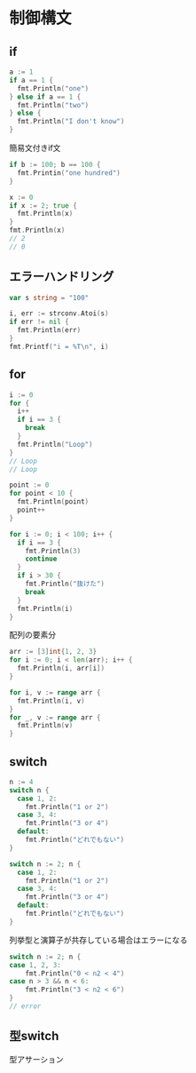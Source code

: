 # 制御構文
## if
```go
a := 1
if a == 1 {
  fmt.Println("one")
} else if a == 1 {
  fmt.Println("two")
} else {
  fmt.Println("I don't know")
}
```

簡易文付きif文
```go
if b := 100; b == 100 {
  fmt.Printin("one hundred")
}
```

```go
x := 0
if x := 2; true {
  fmt.Println(x)
}
fmt.Println(x)
// 2
// 0
```

## エラーハンドリング
```go
var s string = "100"

i, err := strconv.Atoi(s)
if err != nil {
  fmt.Println(err)
}
fmt.Printf("i = %T\n", i)
```

## for
```go
i := 0
for {
  i++
  if i == 3 {
    break
  }
  fmt.Println("Loop")
}
// Loop
// Loop
```

```go
point := 0
for point < 10 {
  fmt.Println(point)
  point++
}
```

```go
for i := 0; i < 100; i++ {
  if i == 3 {
    fmt.Println(3)
    continue
  }
  if i > 30 {
    fmt.Println("抜けた")
    break
  }
  fmt.Println(i)
}
```

配列の要素分

```go
arr := [3]int{1, 2, 3}
for i := 0; i < len(arr); i++ {
  fmt.Println(i, arr[i])
}
```

```go
for i, v := range arr {
  fmt.Println(i, v)
}
for _, v := range arr {
  fmt.Println(v)
}
```

## switch
```go
n := 4
switch n {
  case 1, 2:
    fmt.Println("1 or 2")
  case 3, 4:
    fmt.Println("3 or 4")
  default:
    fmt.Println("どれでもない")
}
```

```go
switch n := 2; n {
  case 1, 2:
	fmt.Println("1 or 2")
  case 3, 4:
	fmt.Println("3 or 4")
  default:
	fmt.Println("どれでもない")
}
```

列挙型と演算子が共存している場合はエラーになる
```go
switch n := 2; n {
case 1, 2, 3:
	fmt.Println("0 < n2 < 4")
case n > 3 && n < 6:
	fmt.Println("3 < n2 < 6")
}
// error
```

## 型switch
型アサーション
```go

```




























